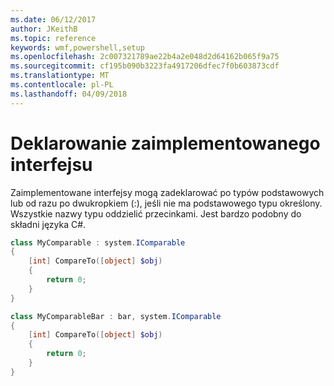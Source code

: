 ```yaml
---
ms.date: 06/12/2017
author: JKeithB
ms.topic: reference
keywords: wmf,powershell,setup
ms.openlocfilehash: 2c007321789ae22b4a2e048d2d64162b065f9a75
ms.sourcegitcommit: cf195b090b3223fa4917206dfec7f0b603873cdf
ms.translationtype: MT
ms.contentlocale: pl-PL
ms.lasthandoff: 04/09/2018
---
```

# <a name="declare-implemented-interface"></a>Deklarowanie zaimplementowanego interfejsu

Zaimplementowane interfejsy mogą zadeklarować po typów podstawowych lub od razu po dwukropkiem (:), jeśli nie ma podstawowego typu określony. Wszystkie nazwy typu oddzielić przecinkami. Jest bardzo podobny do składni języka C#.

```powershell
class MyComparable : system.IComparable
{
    [int] CompareTo([object] $obj)
    {
        return 0;
    }
}

class MyComparableBar : bar, system.IComparable
{
    [int] CompareTo([object] $obj)
    {
        return 0;
    }
}
```